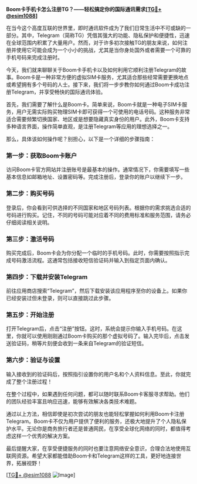 **Boom卡手机卡怎么注册TG？——轻松搞定你的国际通讯需求[[TG💪+ @esim1088](https://t.me/s/esim1088)]**

在当今这个高度互联的世界里，即时通讯软件成为了我们日常生活中不可或缺的一部分。其中，Telegram（简称TG）凭借其强大的功能、隐私保护和便捷性，迅速在全球范围内积累了大量用户。然而，对于许多初次接触TG的朋友来说，如何注册并使用它可能会成为一个小小的挑战，尤其是当你身处国外或者需要一个可靠的手机号码来完成注册时。

今天，我们就来聊聊关于Boom卡手机卡以及如何利用它顺利注册Telegram的故事。Boom卡是一种非常方便的虚拟SIM卡服务，尤其适合那些经常需要更换地点或希望拥有多个号码的人士。接下来，我们将一步步教你如何通过Boom卡成功注册Telegram，并享受畅快的国际通讯体验。

首先，我们需要了解什么是Boom卡。简单来说，Boom卡就是一种电子SIM卡服务，用户无需实际购买物理SIM卡即可获得一个可使用的电话号码。这种服务非常适合需要频繁切换国家、地区或是想要隐藏真实身份的用户。此外，Boom卡支持多种语言界面，操作简单直观，是注册Telegram等应用的理想选择之一。

那么，具体该如何操作呢？别担心，以下是一个详细的步骤指南：

### 第一步：获取Boom卡账户
访问Boom卡官方网站并注册账号是最基本的操作。通常情况下，你需要填写一些基本信息如邮箱地址、设置密码等。完成注册后，登录你的账户以继续下一步。

### 第二步：购买号码
登录后，你会看到可供选择的不同国家和地区号码列表。根据你的需求挑选合适的号码进行购买。记住，不同的号码可能对应着不同的费用标准和服务范围，请务必仔细阅读相关说明。

### 第三步：激活号码
购买完成后，Boom卡会为你分配一个临时的手机号码。此时，你需要按照指示完成号码激活流程。这通常包括接收短信验证码并输入到指定页面内确认。

### 第四步：下载并安装Telegram
前往应用商店搜索“Telegram”，然后下载安装该应用程序至你的设备上。如果你已经安装过但未登录，则可以直接跳过此步骤。

### 第五步：开始注册
打开Telegram后，点击“注册”按钮。这时，系统会提示你输入手机号码。在这里，你就可以使用刚刚通过Boom卡购买的那个虚拟号码了。输入完毕后，点击发送验证码，稍等片刻便会收到一条来自Telegram的验证短信。

### 第六步：验证与设置
输入接收到的验证码后，按照指引设置你的用户名和个人资料信息。至此，你就完成了整个注册过程！

在整个过程中，如果遇到任何问题，都可以随时联系Boom卡客服寻求帮助。他们的团队经验丰富且响应迅速，能够有效解决各类技术难题。

通过以上方法，相信即使是初次尝试的朋友也能轻松掌握如何利用Boom卡注册Telegram。Boom卡不仅为用户提供了便利的服务，还极大地提升了个人隐私保护水平。无论你是商务旅行者还是普通网民，在享受全球化网络的同时，都值得考虑这样一个优秀的解决方案。

最后提醒大家，在享受便捷服务的同时也要注意网络安全意识，合理合法地使用互联网资源。希望大家都能借助Boom卡和Telegram这样的工具，更好地连接世界，拓展视野！

[[TG💪+ @esim1088](https://t.me/s/esim1088) ![Image](https://i.postimg.cc/4NQfJmqS/Snipaste-2025-05-13-00-14-12.png)]